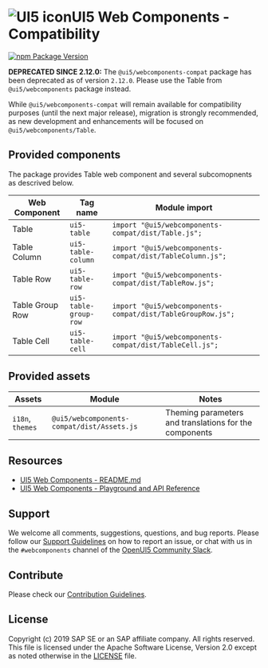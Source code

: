 # ![UI5 icon](https://raw.githubusercontent.com/UI5/webcomponents/main/docs/images/UI5_logo_water.png)UI5 Web Components - Compatibility

[![npm Package Version](https://badge.fury.io/js/%40ui5%2Fwebcomponents.svg)](https://www.npmjs.com/package/@ui5/webcomponents)

**DEPRECATED SINCE 2.12.0:** The `@ui5/webcomponents-compat` package has been deprecated as of version `2.12.0`.
Please use the Table from `@ui5/webcomponents` package instead.

While `@ui5/webcomponents-compat` will remain available for compatibility purposes (until the next major release),
migration is strongly recommended, as new development and enhancements will be focused on `@ui5/webcomponents/Table`.

## Provided components

The package provides Table web component and several subcomopnents as descrived below.


| Web Component            | Tag name                    | Module import                                              |
|--------------------------|-----------------------------|------------------------------------------------------------|
| Table                    | `ui5-table`                 | `import "@ui5/webcomponents-compat/dist/Table.js";`               |
| Table Column             | `ui5-table-column`          | `import "@ui5/webcomponents-compat/dist/TableColumn.js";`         |
| Table Row                | `ui5-table-row`             | `import "@ui5/webcomponents-compat/dist/TableRow.js";`            |
| Table Group Row          | `ui5-table-group-row`       | `import "@ui5/webcomponents-compat/dist/TableGroupRow.js";`       |
| Table Cell               | `ui5-table-cell`            | `import "@ui5/webcomponents-compat/dist/TableCell.js";`           |


## Provided assets


| Assets | Module | Notes
|------------|-----------|----------- 
| `i18n`, `themes` | `@ui5/webcomponents-compat/dist/Assets.js` | Theming parameters and translations for the components  


## Resources
- [UI5 Web Components - README.md](https://github.com/UI5/webcomponents/blob/main/README.md)
- [UI5 Web Components - Playground and API Reference](https://sap.github.io/ui5-webcomponents/)

## Support
We welcome all comments, suggestions, questions, and bug reports. Please follow our [Support Guidelines](https://github.com/UI5/webcomponents/blob/main/SUPPORT.md#-content) on how to report an issue, or chat with us in the `#webcomponents` channel of the [OpenUI5 Community Slack](https://ui5-slack-invite.cfapps.eu10.hana.ondemand.com/).

## Contribute
Please check our [Contribution Guidelines](https://github.com/UI5/webcomponents/blob/main/docs/6-contributing/02-conventions-and-guidelines.md).

## License
Copyright (c) 2019 SAP SE or an SAP affiliate company. All rights reserved.
This file is licensed under the Apache Software License, Version 2.0 except as noted otherwise in the [LICENSE](https://github.com/UI5/webcomponents/blob/main/LICENSE.txt) file.
